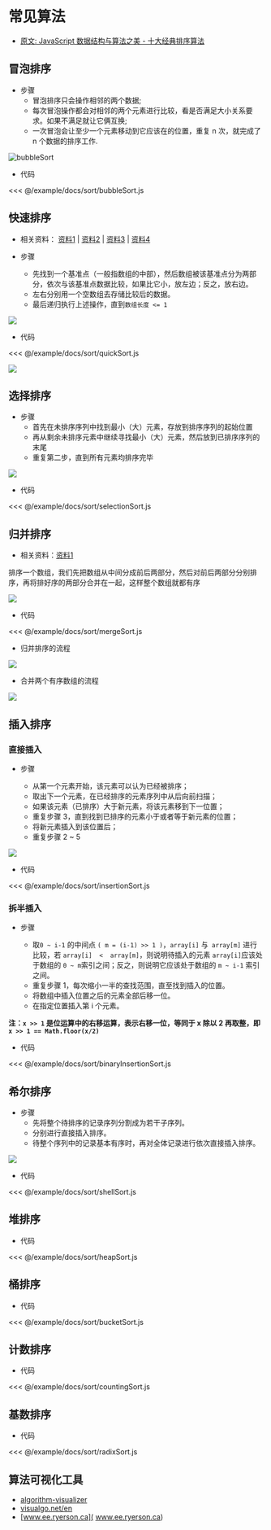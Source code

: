 # 常见算法

- [原文: JavaScript 数据结构与算法之美 - 十大经典排序算法](https://juejin.im/post/5d3ea9a4e51d4561f060cd2d)

## 冒泡排序

- 步骤
  - 冒泡排序只会操作相邻的两个数据;
  - 每次冒泡操作都会对相邻的两个元素进行比较，看是否满足大小关系要求。如果不满足就让它俩互换;
  - 一次冒泡会让至少一个元素移动到它应该在的位置，重复 n 次，就完成了 n 个数据的排序工作.

![bubbleSort](https://raw.githubusercontent.com/chengzao/imgbed/img/img/bubbleSortArray.gif)

- 代码

<CodeBlock>

<<< @/example/docs/sort/bubbleSort.js

</CodeBlock>

## 快速排序

- 相关资料： [资料1](https://gist.github.com/ideawu/a114679bb8f0a94452d462ae14b7c977) | [资料2](https://www.jianshu.com/p/34209c493a79) | [资料3](http://data.biancheng.net/view/117.html) | [资料4](http://data.biancheng.net/view/117.html)

- 步骤
  - 先找到一个基准点（一般指数组的中部），然后数组被该基准点分为两部分，依次与该基准点数据比较，如果比它小，放左边；反之，放右边。
  - 左右分别用一个空数组去存储比较后的数据。
  - 最后递归执行上述操作，直到`数组长度 <= 1`

![](https://raw.githubusercontent.com/chengzao/imgbed/img/img/quickSort.gif)

- 代码

<CodeBlock>

<<< @/example/docs/sort/quickSort.js

</CodeBlock>

![](https://raw.githubusercontent.com/chengzao/imgbed/img/img/1566284985210.png)

## 选择排序

- 步骤
  - 首先在未排序序列中找到最小（大）元素，存放到排序序列的起始位置
  - 再从剩余未排序元素中继续寻找最小（大）元素，然后放到已排序序列的末尾
  - 重复第二步，直到所有元素均排序完毕

![](https://raw.githubusercontent.com/chengzao/imgbed/img/img/selectionSort.gif)

- 代码

<CodeBlock>

<<< @/example/docs/sort/selectionSort.js

</CodeBlock>

## 归并排序

- 相关资料：[资料1](https://www.jianshu.com/p/33cffa1ce613)

排序一个数组，我们先把数组从中间分成前后两部分，然后对前后两部分分别排序，再将排好序的两部分合并在一起，这样整个数组就都有序

![](https://raw.githubusercontent.com/chengzao/imgbed/img/img/mergeSort.gif)

- 代码

<CodeBlock>

<<< @/example/docs/sort/mergeSort.js

</CodeBlock>

- 归并排序的流程

![](https://raw.githubusercontent.com/chengzao/imgbed/img/img/mergeSort20190819151306.png)

- 合并两个有序数组的流程

![](https://raw.githubusercontent.com/chengzao/imgbed/img/img/mergeSort20190819151517.png)

## 插入排序

### 直接插入

- 步骤

  - 从第一个元素开始，该元素可以认为已经被排序；
  - 取出下一个元素，在已经排序的元素序列中从后向前扫描；
  - 如果该元素（已排序）大于新元素，将该元素移到下一位置；
  - 重复步骤 3，直到找到已排序的元素小于或者等于新元素的位置；
  - 将新元素插入到该位置后；
  - 重复步骤 2 ~ 5

![](https://raw.githubusercontent.com/chengzao/imgbed/img/img/insertionSort.gif)

- 代码

<CodeBlock>

<<< @/example/docs/sort/insertionSort.js

</CodeBlock>

### 拆半插入

- 步骤

  - 取`0 ~ i-1` 的中间点 `( m = (i-1) >> 1 )`，`array[i]` 与` array[m]` 进行比较，若 `array[i]  <  array[m]`，则说明待插入的元素 `array[i]`应该处于数组的 `0 ~ m`索引之间；反之，则说明它应该处于数组的 `m ~ i-1` 索引之间。
  - 重复步骤 1，每次缩小一半的查找范围，直至找到插入的位置。
  - 将数组中插入位置之后的元素全部后移一位。
  - 在指定位置插入第 i 个元素。

**注：`x >> 1` 是位运算中的右移运算，表示右移一位，等同于 x 除以 2 再取整，即 `x >> 1 == Math.floor(x/2)`**

- 代码

<CodeBlock>

<<< @/example/docs/sort/binaryInsertionSort.js

</CodeBlock>

## 希尔排序

- 步骤
  - 先将整个待排序的记录序列分割成为若干子序列。
  - 分别进行直接插入排序。
  - 待整个序列中的记录基本有序时，再对全体记录进行依次直接插入排序。

![](~@assets/image/shellSort.gif)

- 代码

<CodeBlock>

<<< @/example/docs/sort/shellSort.js

</CodeBlock>

## 堆排序

- 代码

<CodeBlock>

<<< @/example/docs/sort/heapSort.js

</CodeBlock>

## 桶排序

- 代码

<CodeBlock>

<<< @/example/docs/sort/bucketSort.js

</CodeBlock>

## 计数排序

- 代码

<CodeBlock>

<<< @/example/docs/sort/countingSort.js

</CodeBlock>

## 基数排序

- 代码

<CodeBlock>

<<< @/example/docs/sort/radixSort.js

</CodeBlock>

## 算法可视化工具

- [algorithm-visualizer](https://github.com/algorithm-visualizer/algorithm-visualizer)
- [visualgo.net/en](https://visualgo.net/en)
- [www.ee.ryerson.ca]( www.ee.ryerson.ca)
